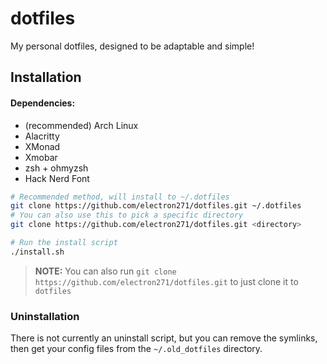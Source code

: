 # dotfiles
My personal dotfiles, designed to be adaptable and simple!

## Installation
#### Dependencies:
- (recommended) Arch Linux
- Alacritty
- XMonad
- Xmobar
- zsh + ohmyzsh
- Hack Nerd Font

```bash
# Recommended method, will install to ~/.dotfiles
git clone https://github.com/electron271/dotfiles.git ~/.dotfiles
# You can also use this to pick a specific directory
git clone https://github.com/electron271/dotfiles.git <directory>

# Run the install script
./install.sh
```
> **NOTE:**
> You can also run `git clone https://github.com/electron271/dotfiles.git` to just clone it to `dotfiles`

### Uninstallation
There is not currently an uninstall script, but you can remove the symlinks, then get your config files from the `~/.old_dotfiles` directory.
